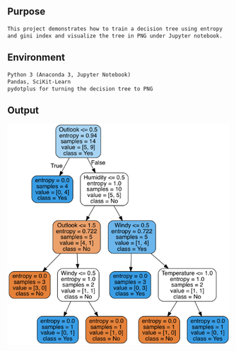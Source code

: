 ## Purpose

	This project demonstrates how to train a decision tree using entropy and gini index and visualize the tree in PNG under Jupyter notebook.

## Environment
	
	Python 3 (Anaconda 3, Jupyter Notebook)
	Pandas, SciKit-Learn
	pydotplus for turning the decision tree to PNG

## Output

![entropy](entropy.png)
